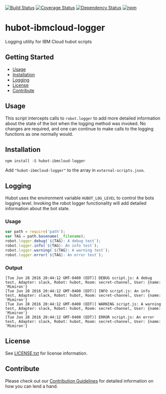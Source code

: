 [![Build Status](https://travis-ci.org/ibm-cloud-solutions/hubot-ibmcloud-logger.svg?branch=master)](https://travis-ci.org/ibm-cloud-solutions/hubot-ibmcloud-logger)
[![Coverage Status](https://coveralls.io/repos/github/ibm-cloud-solutions/hubot-ibmcloud-logger/badge.svg?branch=master)](https://coveralls.io/github/ibm-cloud-solutions/hubot-ibmcloud-logger?branch=master)
[![Dependency Status](https://dependencyci.com/github/ibm-cloud-solutions/hubot-ibmcloud-logger/badge)](https://dependencyci.com/github/ibm-cloud-solutions/hubot-ibmcloud-logger)
[![npm](https://img.shields.io/npm/v/hubot-ibmcloud-logger.svg?maxAge=2592000)](https://www.npmjs.com/package/hubot-ibmcloud-logger)

# hubot-ibmcloud-logger

Logging utility for IBM Cloud hubot scripts

## Getting Started
  * [Usage](#usage)
  * [Installation](#installation)
  * [Logging](#logging)
  * [License](#license)
  * [Contribute](#contribute)

## Usage
This script intercepts calls to `robot.logger` to add more detailed information about the state of the bot when the logging method was invoked. No changes are required, and one can continue to make calls to the logging functions as one normally would.

## Installation
```shell
npm install -S hubot-ibmcloud-logger
```
Add `"hubot-ibmcloud-logger"` to the array in `external-scripts.json`.

## Logging <a id="logging"></a>
Hubot uses the environment variable `HUBOT_LOG_LEVEL` to control the bots logging level. Invoking the robot logger functionality will add detailed information about the bot state.

### Usage
```javascript
var path = require('path');
var TAG = path.basename(__filename);
robot.logger.debug(`${TAG}: A debug test`);
robot.logger.info(`${TAG}: An info test`);
robot.logger.warning(`${TAG}: A warning test`);
robot.logger.error(`${TAG}: An error test`);
```

### Output
```
[Tue Jun 28 2016 20:44:12 GMT-0400 (EDT)] DEBUG script.js: A debug test, Adapter: slack, Robot: hubot, Room: secret-channel, User: {name: 'Mimiron'}
[Tue Jun 28 2016 20:44:12 GMT-0400 (EDT)] INFO script.js: An info test, Adapter: slack, Robot: hubot, Room: secret-channel, User: {name: 'Mimiron'}
[Tue Jun 28 2016 20:44:12 GMT-0400 (EDT)] WARNING script.js: A warning test, Adapter: slack, Robot: hubot, Room: secret-channel, User: {name: 'Mimiron'}
[Tue Jun 28 2016 20:44:12 GMT-0400 (EDT)] ERROR script.js: An error test, Adapter: slack, Robot: hubot, Room: secret-channel, User: {name: 'Mimiron'}
```

## License

See [LICENSE.txt](https://github.com/ibm-cloud-solutions/hubot-ibmcloud-logger/blob/master/LICENSE.txt) for license information.

## Contribute

Please check out our [Contribution Guidelines](https://github.com/ibm-cloud-solutions/hubot-ibmcloud-logger/blob/master/CONTRIBUTING.md) for detailed information on how you can lend a hand.
